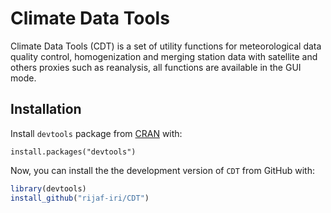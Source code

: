 # Climate Data Tools

Climate Data Tools (CDT) is a  set of utility functions for meteorological data quality control, homogenization and merging station data with satellite and others proxies such as reanalysis, all functions are available in the GUI mode.

## Installation

Install `devtools` package from [CRAN](https://CRAN.R-project.org) with:

```
install.packages("devtools")
```

Now, you can install the the development version of `CDT` from GitHub with:

``` r
library(devtools)
install_github("rijaf-iri/CDT")
```

